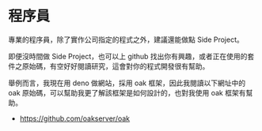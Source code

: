 # 程序員

專業的程序員，除了實作公司指定的程式之外，建議還能做點 Side Project。

即便沒時間做 Side Project，也可以上 github 找出你有興趣，或者正在使用的套件之原始碼，有空好好閱讀研究，這會對你的程式開發很有幫助。

舉例而言，我現在用 deno 做網站，採用 oak 框架，因此我閱讀以下網址中的 oak 原始碼，可以幫助我更了解該框架是如何設計的，也對我使用 oak 框架有幫助。

* https://github.com/oakserver/oak

